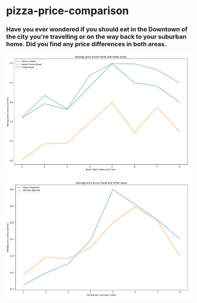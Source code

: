 # pizza-price-comparison

### Have you ever wondered if you should eat in the Downtown of the city you're travelling or on the way back to your suburban home. Did you find any price differences in both areas.

![Alt text](/Pizza1.png?raw=true "Price Comparison")

![Alt text](/Pizza2.png?raw=true "Price Comparison")
